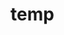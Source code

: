 # temp











































































































































































































































































































































































































































































































































































































































